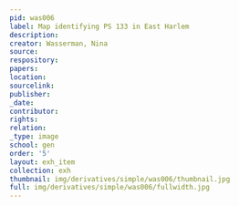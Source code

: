 ```yaml
---
pid: was006
label: Map identifying PS 133 in East Harlem
description:
creator: Wasserman, Nina
source:
respository:
papers:
location:
sourcelink:
publisher:
_date:
contributor:
rights:
relation:
_type: image
school: gen
order: '5'
layout: exh_item
collection: exh
thumbnail: img/derivatives/simple/was006/thumbnail.jpg
full: img/derivatives/simple/was006/fullwidth.jpg
---
```

